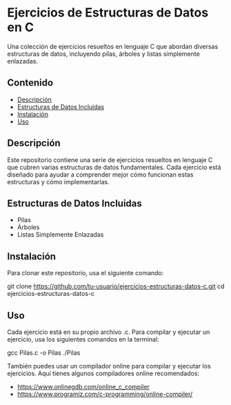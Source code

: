 # Ejercicios de Estructuras de Datos en C

Una colección de ejercicios resueltos en lenguaje C que abordan diversas estructuras de datos, incluyendo pilas, árboles y listas simplemente enlazadas.

## Contenido

- [Descripción](#descripción)
- [Estructuras de Datos Incluidas](#estructuras-de-datos-incluidas)
- [Instalación](#instalación)
- [Uso](#uso)


## Descripción

Este repositorio contiene una serie de ejercicios resueltos en lenguaje C que cubren varias estructuras de datos fundamentales. Cada ejercicio está diseñado para ayudar a comprender mejor cómo funcionan estas estructuras y cómo implementarlas.

## Estructuras de Datos Incluidas

- Pilas
- Árboles
- Listas Simplemente Enlazadas

## Instalación

Para clonar este repositorio, usa el siguiente comando:

git clone https://github.com/tu-usuario/ejercicios-estructuras-datos-c.git
cd ejercicios-estructuras-datos-c

## Uso 

Cada ejercicio está en su propio archivo .c. Para compilar y ejecutar un ejercicio, usa los siguientes comandos en la terminal:

gcc Pilas.c -o Pilas
./Pilas

También puedes usar un compilador online para compilar y ejecutar los ejercicios. Aquí tienes algunos compiladores online recomendados:

- https://www.onlinegdb.com/online_c_compiler
- https://www.programiz.com/c-programming/online-compiler/
